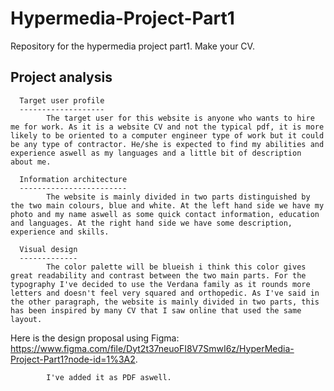 # Hypermedia-Project-Part1
Repository for the hypermedia project part1. Make your CV.

Project analysis
----------------
      Target user profile
      -------------------
            The target user for this website is anyone who wants to hire me for work. As it is a website CV and not the typical pdf, it is more likely to be oriented to a computer engineer type of work but it could be any type of contractor. He/she is expected to find my abilities and experience aswell as my languages and a little bit of description about me.
      
      Information architecture
      ------------------------
            The website is mainly divided in two parts distinguished by the two main colours, blue and white. At the left hand side we have my photo and my name aswell as some quick contact information, education and languages. At the right hand side we have some description, experience and skills.
            
      Visual design
      -------------
            The color palette will be blueish i think this color gives great readability and contrast between the two main parts. For the typography I've decided to use the Verdana family as it rounds more letters and doesn't feel very squared and orthopedic. As I've said in the other paragraph, the website is mainly divided in two parts, this has been inspired by many CV that I saw online that used the same layout.
            
Here is the design proposal using Figma: https://www.figma.com/file/Dyt2t37neuoFI8V7SmwI6z/HyperMedia-Project-Part1?node-id=1%3A2.
            
            I've added it as PDF aswell.
